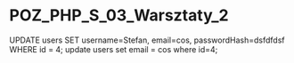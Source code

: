 # POZ_PHP_S_03_Warsztaty_2

UPDATE users SET username=Stefan, email=cos, passwordHash=dsfdfdsf WHERE id = 4;
update users set email = cos where id=4;